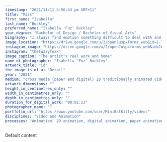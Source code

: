 ```yaml
---
timestamp: "2021/11/11 5:50:43 pm GMT+11"
title: "Miss"
first_name: "Isabella"
last_name: "Buckley"
preferred_name: "Isabella 'Fuz' Buckley"
your_degree: "Bachelor of Design / Bachelor of Visual Arts"
biography: "I always find emotion something difficult to deal with and contain, sometimes it feels more like I'm hiding something that controlling it. This, at least for me, is a cathartic expression of that emotion that just cant escape me, that which I feel in all parts of my self, and all parts of the space I inhabit. Perhaps I'm a bit indulgent by making a work where it's goal is to help me work though my own issues around control and catharsis, explore this fear I have of an animalistic id that I pretend doesn't exists. Somehow I'm trying to put my mindscape down on the page, because I'm sure its not a unique experience."
image_location: "https://drive.google.com/u/2/open?usp=forms_web&id=1-Tgiso7vWvr1JBee0gJWPa3b0961rxEu"
instagram_image: "https://drive.google.com/u/2/open?usp=forms_web&id=1Glzk_O4HSQK0y2orDrldD0x99hjqQrZP"
instagram: "thefuzzyfoxx"
image_caption: "The artist's real work and home"
name_of_photographer: "Isabella 'Fuz' Buckley"
artwork_title: "id"
the_image_is_of_a: "Detail"
year: "2021"
medium: "cross media (paper and digital) 2D traditionally animated video"
artwork_dimensions: ""
height_in_centimetres_only: ""
width_in_centimetres_only: ""
depth_in_centimetres_only: ""
duration_for_digital_work: "00:01:13"
photographer_name: ""
portfolio_url: "https://www.youtube.com/user/MiniBatKitty/videos"
disciplines: "Video and Animation"
processes: "Animation, 2D animation, digital animation, paper animation"
---
```


Default content